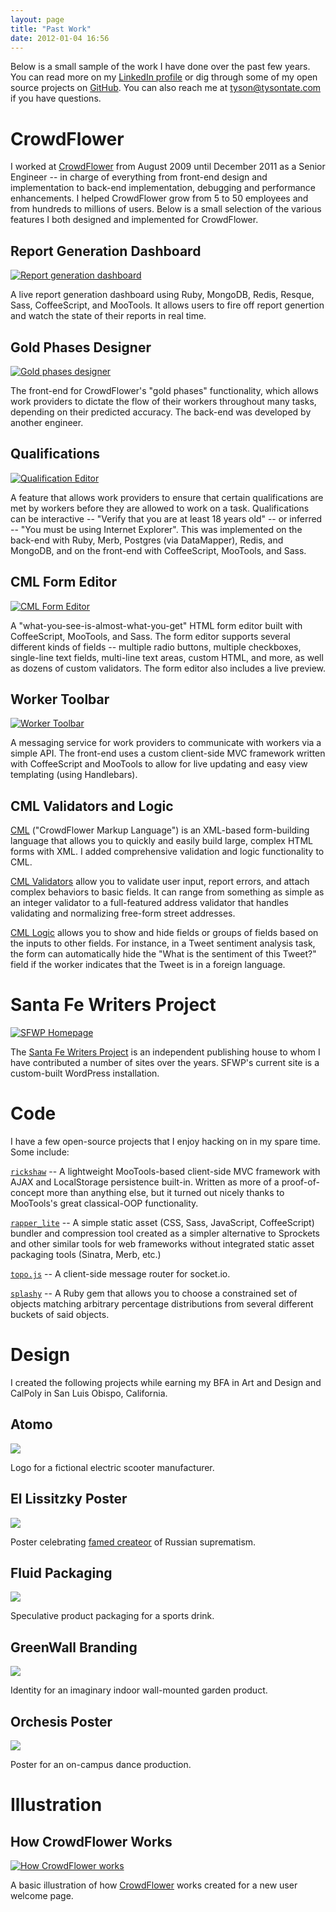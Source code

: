 ```yaml
---
layout: page
title: "Past Work"
date: 2012-01-04 16:56
---
```


Below is a small sample of the work I have done over the past few years. You can read more on my [LinkedIn profile](http://www.linkedin.com/profile/view?id=11938323) or dig through some of my open source projects on [GitHub](https://github.com/tysontate). You can also reach me at [tyson@tysontate.com](mailto:tyson@tysontate.com) if you have questions.

# CrowdFlower

I worked at [CrowdFlower](http://crowdflower.com) from August 2009 until December 2011 as a Senior Engineer -- in charge of everything from front-end design and implementation to back-end implementation, debugging and performance enhancements. I helped CrowdFlower grow from 5 to 50 employees and from hundreds to millions of users. Below is a small selection of the various features I both designed and implemented for CrowdFlower.

## Report Generation Dashboard

[![Report generation dashboard](/images/past-work/1_reports_thumb.png)](/images/past-work/1_reports.png)

A live report generation dashboard using Ruby, MongoDB, Redis, Resque, Sass, CoffeeScript, and MooTools. It allows users to fire off report genertion and watch the state of their reports in real time.

## Gold Phases Designer

[![Gold phases designer](/images/past-work/2_gold_phases_thumb.png)](/images/past-work/2_gold_phases.png)

The front-end for CrowdFlower's "gold phases" functionality, which allows work providers to dictate the flow of their workers throughout many tasks, depending on their predicted accuracy. The back-end was developed by another engineer.

## Qualifications

[![Qualification Editor](/images/past-work/3_qualifications_thumb.png)](/images/past-work/3_qualifications.png)

A feature that allows work providers to ensure that certain qualifications are met by workers before they are allowed to work on a task. Qualifications can be interactive -- "Verify that you are at least 18 years old" -- or inferred -- "You must be using Internet Explorer". This was implemented on the back-end with Ruby, Merb, Postgres (via DataMapper), Redis, and MongoDB, and on the front-end with CoffeeScript, MooTools, and Sass.

## CML Form Editor

[![CML Form Editor](/images/past-work/4_cml_editor_thumb.png)](/images/past-work/4_cml_editor.png)

A "what-you-see-is-almost-what-you-get" HTML form editor built with CoffeeScript, MooTools, and Sass. The form editor supports several different kinds of fields -- multiple radio buttons, multiple checkboxes, single-line text fields, multi-line text areas, custom HTML, and more, as well as dozens of custom validators. The form editor also includes a live preview.

## Worker Toolbar

[![Worker Toolbar](/images/past-work/5_worker_toolbar_thumb.png)](/images/past-work/5_worker_toolbar.png)

A messaging service for work providers to communicate with workers via a simple API. The front-end uses a custom client-side MVC framework written with CoffeeScript and MooTools to allow for live updating and easy view templating (using Handlebars).

## CML Validators and Logic

[CML](http://crowdflower.com/docs/cml) ("CrowdFlower Markup Language") is an XML-based form-building language that allows you to quickly and easily build large, complex HTML forms with XML. I added comprehensive validation and logic functionality to CML.

[CML Validators](http://crowdflower.com/docs/cml/validations.html) allow you to validate user input, report errors, and attach complex behaviors to basic fields. It can range from something as simple as an integer validator to a full-featured address validator that handles validating and normalizing free-form street addresses.

[CML Logic](http://crowdflower.com/docs/cml/logic.html) allows you to show and hide fields or groups of fields based on the inputs to other fields. For instance, in a Tweet sentiment analysis task, the form can automatically hide the "What is the sentiment of this Tweet?" field if the worker indicates that the Tweet is in a foreign language.

# Santa Fe Writers Project

[![SFWP Homepage](/images/past-work/7_sfwp_thumb.png)](/images/past-work/7_sfwp.png)

The [Santa Fe Writers Project](http://sfwp.com) is an independent publishing house to whom I have contributed a number of sites over the years. SFWP's current site is a custom-built WordPress installation.

# Code

I have a few open-source projects that I enjoy hacking on in my spare time. Some include:

[`rickshaw`](https://github.com/tysontate/Rickshaw) -- A lightweight MooTools-based client-side MVC framework with AJAX and LocalStorage persistence built-in. Written as more of a proof-of-concept more than anything else, but it turned out nicely thanks to MooTools's great classical-OOP functionality.

[`rapper_lite`](https://github.com/tysontate/rapper_lite) -- A simple static asset (CSS, Sass, JavaScript, CoffeeScript) bundler and compression tool created as a simpler alternative to Sprockets and other similar tools for web frameworks without integrated static asset packaging tools (Sinatra, Merb, etc.)

[`topo.js`](http://githib.com/tysontate/topo_js) -- A client-side message router for socket.io.

[`splashy`](https://github.com/tysontate/splashy) -- A Ruby gem that allows you to choose a constrained set of objects matching arbitrary percentage distributions from several different buckets of said objects.

# Design

I created the following projects while earning my BFA in Art and Design and CalPoly in San Luis Obispo, California.

<div class="cols">

<div class="col-1">

<h2>Atomo</h2>
<a href="/images/past-work/college/print/atomo/atomo_1.png"><img src="/images/past-work/college/print/atomo/atomo_thumb.png"></a>
<p>Logo for a fictional electric scooter manufacturer.</p>

<h2>El Lissitzky Poster</h2>
<a href="/images/past-work/college/print/el_lissitzky/el_lissitzky_1.jpg"><img src="/images/past-work/college/print/el_lissitzky/el_lissitzky_thumb.jpg"></a>
<p>Poster celebrating <a href="http://en.wikipedia.org/wiki/El_Lissitzky">famed createor</a> of Russian suprematism.</p>

<h2>Fluid Packaging</h2>
<a href="/images/past-work/college/print/fluid/fluid_1.jpg"><img src="/images/past-work/college/print/fluid/fluid_thumb.jpg"></a>
<p>Speculative product packaging for a sports drink.</p>

</div>

<div class="col-2">

<h2>GreenWall Branding</h2>
<a href="/images/past-work/college/print/greenwall/greenwall_1.png"><img src="/images/past-work/college/print/greenwall/greenwall_thumb.png"></a>
<p>Identity for an imaginary indoor wall-mounted garden product.</p>

<h2>Orchesis Poster</h2>
<a href="/images/past-work/college/print/orchesis/orchesis_1.jpg"><img src="/images/past-work/college/print/orchesis/orchesis_thumb.jpg"></a>
<p>Poster for an on-campus dance production.</p>

</div>

</div>

# Illustration

## How CrowdFlower Works

[![How CrowdFlower works](/images/past-work/6_how_crowdflower_works_thumb.png)](/images/past-work/6_how_crowdflower_works.png)

A basic illustration of how [CrowdFlower](http://crowdflower.com) works created for a new user welcome page.

